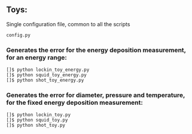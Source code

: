 ## Toys:

Single configuration file, common to all the scripts
```
config.py
```


### Generates the error for the energy deposition measurement, for an energy range:
```
[]$ python lockin_toy_energy.py
[]$ python squid_toy_energy.py
[]$ python shot_toy_energy.py
```

### Generates the error for diameter, pressure and temperature, for the fixed energy deposition measurement:
```
[]$ python lockin_toy.py
[]$ python squid_toy.py
[]$ python shot_toy.py
```
